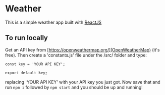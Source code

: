 # Weather

This is a simple weather app built with [ReactJS](https://reactjs.org/)

## To run locally

Get an API key from [https://openweathermap.org/](OpenWeatherMap) (it's free). Then create a 'constants.js' file under the /src/ folder and type:

```
const key = 'YOUR API KEY';

export default key;
```

replacing 'YOUR API KEY' with your API key you just got. Now save that and run `npm i` followed by `npm start` and you should be up and running!
